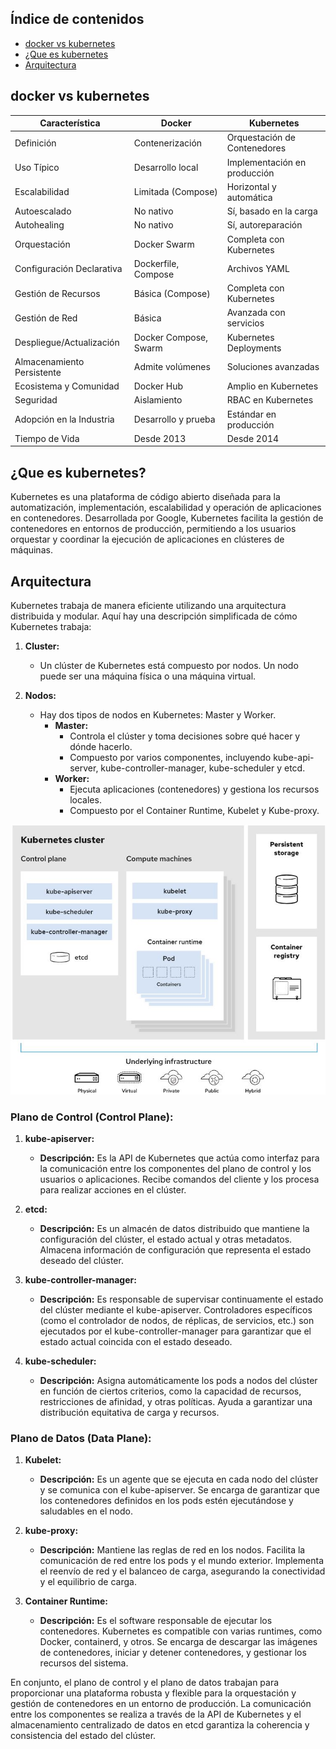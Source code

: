 ## Índice de contenidos 
* [docker vs kubernetes](#item1)
* [¿Que es kubernetes](#item2)
* [Arquitectura](#item3)

<a name="item1"></a>
## docker vs kubernetes

| Característica            | Docker              | Kubernetes                |
|---------------------------|---------------------|---------------------------|
| Definición                | Contenerización     | Orquestación de Contenedores|
| Uso Típico                | Desarrollo local    | Implementación en producción|
| Escalabilidad             | Limitada (Compose)  | Horizontal y automática    |
| Autoescalado              | No nativo           | Sí, basado en la carga     |
| Autohealing               | No nativo           | Sí, autoreparación        |
| Orquestación              | Docker Swarm        | Completa con Kubernetes   |
| Configuración Declarativa | Dockerfile, Compose | Archivos YAML             |
| Gestión de Recursos       | Básica (Compose)     | Completa con Kubernetes   |
| Gestión de Red            | Básica               | Avanzada con servicios    |
| Despliegue/Actualización  | Docker Compose, Swarm| Kubernetes Deployments    |
| Almacenamiento Persistente| Admite volúmenes     | Soluciones avanzadas      |
| Ecosistema y Comunidad     | Docker Hub           | Amplio en Kubernetes       |
| Seguridad                 | Aislamiento          | RBAC en Kubernetes        |
| Adopción en la Industria  | Desarrollo y prueba  | Estándar en producción    |
| Tiempo de Vida            | Desde 2013           | Desde 2014                |

<a name="item2"></a>
## ¿Que es kubernetes?

Kubernetes es una plataforma de código abierto diseñada para la automatización, implementación, escalabilidad y operación de aplicaciones en contenedores. Desarrollada por Google, Kubernetes facilita la gestión de contenedores en entornos de producción, permitiendo a los usuarios orquestar y coordinar la ejecución de aplicaciones en clústeres de máquinas.

<a name="item3"></a>
## Arquitectura

Kubernetes trabaja de manera eficiente utilizando una arquitectura distribuida y modular. Aquí hay una descripción simplificada de cómo Kubernetes trabaja:

1. **Cluster:**
   - Un clúster de Kubernetes está compuesto por nodos. Un nodo puede ser una máquina física o una máquina virtual.

2. **Nodos:**
   - Hay dos tipos de nodos en Kubernetes: Master y Worker.
      - **Master:**
         - Controla el clúster y toma decisiones sobre qué hacer y dónde hacerlo.
         - Compuesto por varios componentes, incluyendo kube-api-server, kube-controller-manager, kube-scheduler y etcd.
      - **Worker:**
         - Ejecuta aplicaciones (contenedores) y gestiona los recursos locales.
         - Compuesto por el Container Runtime, Kubelet y Kube-proxy.

![Diagrama](https://github.com/Andherson333333/k8s/blob/main/arquictectura/imagenes/kubernetes-2.JPG)

### Plano de Control (Control Plane):

1. **kube-apiserver:**
   - **Descripción:** Es la API de Kubernetes que actúa como interfaz para la comunicación entre los componentes del plano de control y los usuarios o aplicaciones. Recibe comandos del cliente y los procesa para realizar acciones en el clúster.

2. **etcd:**
   - **Descripción:** Es un almacén de datos distribuido que mantiene la configuración del clúster, el estado actual y otras metadatos. Almacena información de configuración que representa el estado deseado del clúster.

3. **kube-controller-manager:**
   - **Descripción:** Es responsable de supervisar continuamente el estado del clúster mediante el kube-apiserver. Controladores específicos (como el controlador de nodos, de réplicas, de servicios, etc.) son ejecutados por el kube-controller-manager para garantizar que el estado actual coincida con el estado deseado.

4. **kube-scheduler:**
   - **Descripción:** Asigna automáticamente los pods a nodos del clúster en función de ciertos criterios, como la capacidad de recursos, restricciones de afinidad, y otras políticas. Ayuda a garantizar una distribución equitativa de carga y recursos.

### Plano de Datos (Data Plane):

1. **Kubelet:**
   - **Descripción:** Es un agente que se ejecuta en cada nodo del clúster y se comunica con el kube-apiserver. Se encarga de garantizar que los contenedores definidos en los pods estén ejecutándose y saludables en el nodo.

2. **kube-proxy:**
   - **Descripción:** Mantiene las reglas de red en los nodos. Facilita la comunicación de red entre los pods y el mundo exterior. Implementa el reenvío de red y el balanceo de carga, asegurando la conectividad y el equilibrio de carga.

3. **Container Runtime:**
   - **Descripción:** Es el software responsable de ejecutar los contenedores. Kubernetes es compatible con varias runtimes, como Docker, containerd, y otros. Se encarga de descargar las imágenes de contenedores, iniciar y detener contenedores, y gestionar los recursos del sistema.

En conjunto, el plano de control y el plano de datos trabajan para proporcionar una plataforma robusta y flexible para la orquestación y gestión de contenedores en un entorno de producción. La comunicación entre los componentes se realiza a través de la API de Kubernetes y el almacenamiento centralizado de datos en etcd garantiza la coherencia y consistencia del estado del clúster.
